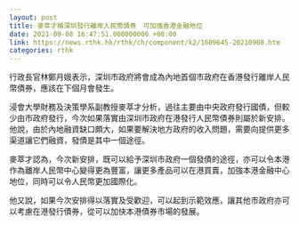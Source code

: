 ```yaml
---
layout: post
title: 麥萃才稱深圳發行離岸人民幣債券　可加強香港金融地位
date: 2021-09-08 16:47:51.000000000 +08:00
link: https://news.rthk.hk/rthk/ch/component/k2/1609645-20210908.htm
categories: rthk
---
```


行政長官林鄭月娥表示，深圳市政府將會成為內地首個市政府在香港發行離岸人民幣債券，應該在下個月會發生。

浸會大學財務及決策學系副教授麥萃才分析，過往主要由中央政府發行國債，但較少由市政府發行，今次如果落實由深圳市政府在港發行人民幣債券則屬於新安排。他說，由於內地融資缺口頗大，如果要解決地方政府的收入問題，需要向提供更多渠道讓它們融資，發債是其中一個途徑。

麥萃才認為，今次新安排，既可以給予深圳市政府一個發債的途徑，亦可以令本港作為離岸人民幣中心變得更為豐富，讓更多產品可以在港買賣，加強本港金融中心地位，同時可以令人民幣更加國際化。

他又說，如果今次安排得以落實及受歡迎，可以起到示範效應，讓其他市政府亦可以考慮在港發行債券，從可以加快本港債券市場的發展。
